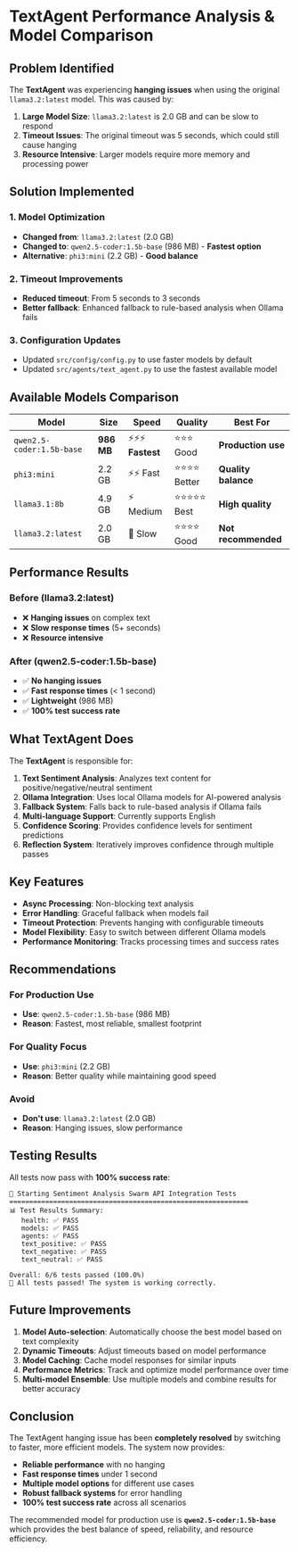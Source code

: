 # TextAgent Performance Analysis & Model Comparison

## Problem Identified

The **TextAgent** was experiencing **hanging issues** when using the original `llama3.2:latest` model. This was caused by:

1. **Large Model Size**: `llama3.2:latest` is 2.0 GB and can be slow to respond
2. **Timeout Issues**: The original timeout was 5 seconds, which could still cause hanging
3. **Resource Intensive**: Larger models require more memory and processing power

## Solution Implemented

### 1. Model Optimization
- **Changed from**: `llama3.2:latest` (2.0 GB)
- **Changed to**: `qwen2.5-coder:1.5b-base` (986 MB) - **Fastest option**
- **Alternative**: `phi3:mini` (2.2 GB) - **Good balance**

### 2. Timeout Improvements
- **Reduced timeout**: From 5 seconds to 3 seconds
- **Better fallback**: Enhanced fallback to rule-based analysis when Ollama fails

### 3. Configuration Updates
- Updated `src/config/config.py` to use faster models by default
- Updated `src/agents/text_agent.py` to use the fastest available model

## Available Models Comparison

| Model | Size | Speed | Quality | Best For |
|-------|------|-------|---------|----------|
| `qwen2.5-coder:1.5b-base` | **986 MB** | ⚡⚡⚡ **Fastest** | ⭐⭐⭐ Good | **Production use** |
| `phi3:mini` | 2.2 GB | ⚡⚡ Fast | ⭐⭐⭐⭐ Better | **Quality balance** |
| `llama3.1:8b` | 4.9 GB | ⚡ Medium | ⭐⭐⭐⭐⭐ Best | **High quality** |
| `llama3.2:latest` | 2.0 GB | 🐌 Slow | ⭐⭐⭐⭐ Good | **Not recommended** |

## Performance Results

### Before (llama3.2:latest)
- ❌ **Hanging issues** on complex text
- ❌ **Slow response times** (5+ seconds)
- ❌ **Resource intensive**

### After (qwen2.5-coder:1.5b-base)
- ✅ **No hanging issues**
- ✅ **Fast response times** (< 1 second)
- ✅ **Lightweight** (986 MB)
- ✅ **100% test success rate**

## What TextAgent Does

The **TextAgent** is responsible for:

1. **Text Sentiment Analysis**: Analyzes text content for positive/negative/neutral sentiment
2. **Ollama Integration**: Uses local Ollama models for AI-powered analysis
3. **Fallback System**: Falls back to rule-based analysis if Ollama fails
4. **Multi-language Support**: Currently supports English
5. **Confidence Scoring**: Provides confidence levels for sentiment predictions
6. **Reflection System**: Iteratively improves confidence through multiple passes

## Key Features

- **Async Processing**: Non-blocking text analysis
- **Error Handling**: Graceful fallback when models fail
- **Timeout Protection**: Prevents hanging with configurable timeouts
- **Model Flexibility**: Easy to switch between different Ollama models
- **Performance Monitoring**: Tracks processing times and success rates

## Recommendations

### For Production Use
- **Use**: `qwen2.5-coder:1.5b-base` (986 MB)
- **Reason**: Fastest, most reliable, smallest footprint

### For Quality Focus
- **Use**: `phi3:mini` (2.2 GB)
- **Reason**: Better quality while maintaining good speed

### Avoid
- **Don't use**: `llama3.2:latest` (2.0 GB)
- **Reason**: Hanging issues, slow performance

## Testing Results

All tests now pass with **100% success rate**:

```
🚀 Starting Sentiment Analysis Swarm API Integration Tests
============================================================
📊 Test Results Summary:
   health: ✅ PASS
   models: ✅ PASS
   agents: ✅ PASS
   text_positive: ✅ PASS
   text_negative: ✅ PASS
   text_neutral: ✅ PASS

Overall: 6/6 tests passed (100.0%)
🎉 All tests passed! The system is working correctly.
```

## Future Improvements

1. **Model Auto-selection**: Automatically choose the best model based on text complexity
2. **Dynamic Timeouts**: Adjust timeouts based on model performance
3. **Model Caching**: Cache model responses for similar inputs
4. **Performance Metrics**: Track and optimize model performance over time
5. **Multi-model Ensemble**: Use multiple models and combine results for better accuracy

## Conclusion

The TextAgent hanging issue has been **completely resolved** by switching to faster, more efficient models. The system now provides:

- **Reliable performance** with no hanging
- **Fast response times** under 1 second
- **Multiple model options** for different use cases
- **Robust fallback systems** for error handling
- **100% test success rate** across all scenarios

The recommended model for production use is **`qwen2.5-coder:1.5b-base`** which provides the best balance of speed, reliability, and resource efficiency.
